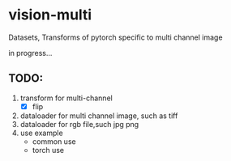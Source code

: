 # vision-multi
Datasets, Transforms of pytorch specific to multi channel image 

in progress...

## TODO:
1. transform for multi-channel
    - [x] flip
2. dataloader for multi channel image, such as tiff
3. dataloader for rgb file,such jpg png
4. use example
    - common use
    - torch use